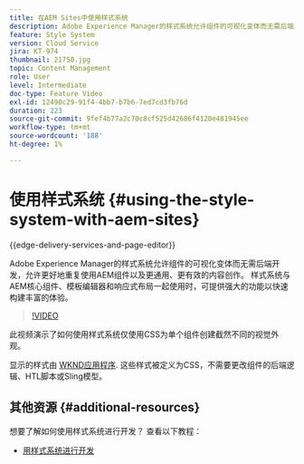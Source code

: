 ```yaml
---
title: 在AEM Sites中使用样式系统
description: Adobe Experience Manager的样式系统允许组件的可视化变体而无需后端开发，允许更好地重复使用AEM组件以及更通用、更有效的内容创作。 样式系统与AEM核心组件、模板编辑器和响应式布局一起使用时，可提供强大的功能以快速构建丰富的体验。
feature: Style System
version: Cloud Service
jira: KT-974
thumbnail: 21750.jpg
topic: Content Management
role: User
level: Intermediate
doc-type: Feature Video
exl-id: 12490c29-91f4-4bb7-b7b6-7ed7cd3fb76d
duration: 223
source-git-commit: 9fef4b77a2c70c8cf525d42686f4120e481945ee
workflow-type: tm+mt
source-wordcount: '188'
ht-degree: 1%

---
```


# 使用样式系统 {#using-the-style-system-with-aem-sites}

{{edge-delivery-services-and-page-editor}}

Adobe Experience Manager的样式系统允许组件的可视化变体而无需后端开发，允许更好地重复使用AEM组件以及更通用、更有效的内容创作。 样式系统与AEM核心组件、模板编辑器和响应式布局一起使用时，可提供强大的功能以快速构建丰富的体验。

>[!VIDEO](https://video.tv.adobe.com/v/21750?quality=12&learn=on)

此视频演示了如何使用样式系统仅使用CSS为单个组件创建截然不同的视觉外观。

显示的样式由 [WKND应用程序](https://github.com/adobe/aem-guides-wknd). 这些样式被定义为CSS，不需要更改组件的后端逻辑、HTL脚本或Sling模型。

## 其他资源 {#additional-resources}

想要了解如何使用样式系统进行开发？ 查看以下教程：

* [用样式系统进行开发](https://experienceleague.adobe.com/docs/experience-manager-learn/getting-started-wknd-tutorial-develop/style-system.html)
